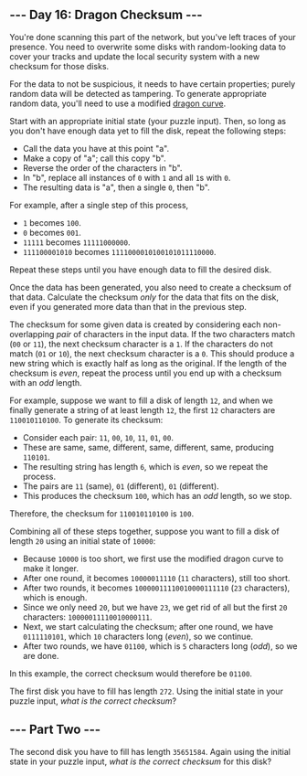 <article class="day-desc"><h2>--- Day 16: Dragon Checksum ---</h2><p>You're done scanning this part of the network, but you've left traces of your presence. You need to <span title="If I ever find one of my disks overwritten with a dragon curve, I'll know it was you.">overwrite some disks</span> with random-looking data to cover your tracks and update the local security system with a new checksum for those disks.</p>
<p>For the data to not be suspicious, it needs to have certain properties; purely random data will be detected as tampering. To generate appropriate random data, you'll need to use a modified <a href="https://en.wikipedia.org/wiki/Dragon_curve">dragon curve</a>.</p>
<p>Start with an appropriate initial state (your puzzle input). Then, so long as you don't have enough data yet to fill the disk, repeat the following steps:</p>
<ul>
<li>Call the data you have at this point "a".</li>
<li>Make a copy of "a"; call this copy "b".</li>
<li>Reverse the order of the characters in "b".</li>
<li>In "b", replace all instances of <code>0</code> with <code>1</code> and all <code>1</code>s with <code>0</code>.</li>
<li>The resulting data is "a", then a single <code>0</code>, then "b".</li>
</ul>
<p>For example, after a single step of this process,</p>
<ul>
<li><code>1</code> becomes <code>100</code>.</li>
<li><code>0</code> becomes <code>001</code>.</li>
<li><code>11111</code> becomes <code>11111000000</code>.</li>
<li><code>111100001010</code> becomes <code>1111000010100101011110000</code>.</li>
</ul>
<p>Repeat these steps until you have enough data to fill the desired disk.</p>
<p>Once the data has been generated, you also need to create a checksum of that data. Calculate the checksum <em>only</em> for the data that fits on the disk, even if you generated more data than that in the previous step.</p>
<p>The checksum for some given data is created by considering each non-overlapping <em>pair</em> of characters in the input data.  If the two characters match (<code>00</code> or <code>11</code>), the next checksum character is a <code>1</code>.  If the characters do not match (<code>01</code> or <code>10</code>), the next checksum character is a <code>0</code>. This should produce a new string which is exactly half as long as the original. If the length of the checksum is <em>even</em>, repeat the process until you end up with a checksum with an <em>odd</em> length.</p>
<p>For example, suppose we want to fill a disk of length <code>12</code>, and when we finally generate a string of at least length <code>12</code>, the first <code>12</code> characters are <code>110010110100</code>. To generate its checksum:</p>
<ul>
<li>Consider each pair: <code>11</code>, <code>00</code>, <code>10</code>, <code>11</code>, <code>01</code>, <code>00</code>.</li>
<li>These are same, same, different, same, different, same, producing <code>110101</code>.</li>
<li>The resulting string has length <code>6</code>, which is <em>even</em>, so we repeat the process.</li>
<li>The pairs are <code>11</code> (same), <code>01</code> (different), <code>01</code> (different).</li>
<li>This produces the checksum <code>100</code>, which has an <em>odd</em> length, so we stop.</li>
</ul>
<p>Therefore, the checksum for <code>110010110100</code> is <code>100</code>.</p>
<p>Combining all of these steps together, suppose you want to fill a disk of length <code>20</code> using an initial state of <code>10000</code>:</p>
<ul>
<li>Because <code>10000</code> is too short, we first use the modified dragon curve to make it longer.</li>
<li>After one round, it becomes <code>10000011110</code> (<code>11</code> characters), still too short.</li>
<li>After two rounds, it becomes <code>10000011110010000111110</code> (<code>23</code> characters), which is enough.</li>
<li>Since we only need <code>20</code>, but we have <code>23</code>, we get rid of all but the first <code>20</code> characters: <code>10000011110010000111</code>.</li>
<li>Next, we start calculating the checksum; after one round, we have <code>0111110101</code>, which <code>10</code> characters long (<em>even</em>), so we continue.</li>
<li>After two rounds, we have <code>01100</code>, which is <code>5</code> characters long (<em>odd</em>), so we are done.</li>
</ul>
<p>In this example, the correct checksum would therefore be <code>01100</code>.</p>
<p>The first disk you have to fill has length <code>272</code>. Using the initial state in your puzzle input, <em>what is the correct checksum</em>?</p>
</article>
<article class="day-desc"><h2 id="part2">--- Part Two ---</h2><p>The second disk you have to fill has length <code>35651584</code>. Again using the initial state in your puzzle input, <em>what is the correct checksum</em> for this disk?</p>
</article>
